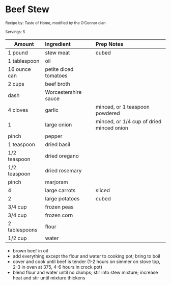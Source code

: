 # Beef Stew

<small>Recipe by: Taste of Home, modified by the O’Connor clan</small>

<small>Servings: 5</small>

| Amount        | Ingredient            | Prep Notes                               |
| ------------- | :-------------------- | :--------------------------------------- |
| 1 pound       | stew meat             | cubed                                    |
| 1 tablespoon  | oil                   |                                          |
| 16 ounce can  | petite diced tomatoes |                                          |
| 2 cups        | beef broth            |                                          |
| dash          | Worcestershire sauce  |                                          |
| 4 cloves      | garlic                | minced, or 1 teaspoon powdered           |
| 1             | large onion           | minced, or 1/4 cup of dried minced onion |
| pinch         | pepper                |                                          |
| 1 teaspoon    | dried basil           |                                          |
| 1/2 teaspoon  | dried oregano         |                                          |
| 1/2 teaspoon  | dried rosemary        |                                          |
| pinch         | marjoram              |                                          |
| 4             | large carrots         | sliced                                   |
| 2             | large potatoes        | cubed                                    |
| 3/4 cup       | frozen peas           |                                          |
| 3/4 cup       | frozen corn           |                                          |
| 2 tablespoons | flour                 |                                          |
| 1/2 cup       | water                 |                                          |

- brown beef in oil
- add everything except the flour and water to cooking pot; bring to boil
- cover and cook until beef is tender (1-2 hours on simmer on stove top, 2-3 in oven at 375, 4-6 hours in crock pot)
- blend flour and water until no clumps; stir into stew mixture; increase heat and stir until mixture thickens

<!-- Tags:
- beef
- stew and soup
- potato
-->
